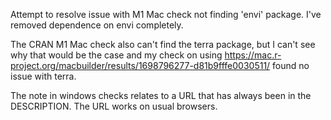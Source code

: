 Attempt to resolve issue with M1 Mac check not finding 'envi' package.
I've removed dependence on envi completely.

The CRAN M1 Mac check also can't find the terra package, but I can't see why that would be the case and my check on using https://mac.r-project.org/macbuilder/results/1698796277-d81b9fffe0030511/ found no issue with terra.

The note in windows checks relates to a URL that has always been in the DESCRIPTION. The URL works on usual browsers.


